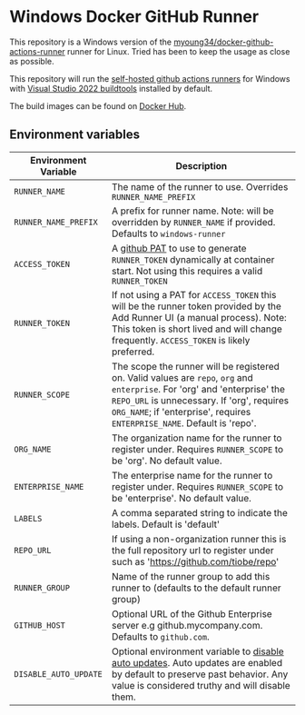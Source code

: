 # Windows Docker GitHub Runner

This repository is a Windows version of the [myoung34/docker-github-actions-runner](https://github.com/myoung34/docker-github-actions-runner) runner for Linux. Tried has been to keep the usage as close as possible.

This repository will run the [self-hosted github actions runners](https://help.github.com/en/actions/automating-your-workflow-with-github-actions/hosting-your-own-runners) for Windows with [Visual Studio 2022 buildtools](https://community.chocolatey.org/packages/visualstudio2022buildtools) installed by default.

The build images can be found on [Docker Hub](https://hub.docker.com/r/tiobesoftware/github-runner-windows).

## Environment variables

| Environment Variable  | Description                                                                                                                                                                                                                                                                                   |
| --------------------- | --------------------------------------------------------------------------------------------------------------------------------------------------------------------------------------------------------------------------------------------------------------------------------------------- |
| `RUNNER_NAME`         | The name of the runner to use. Overrides `RUNNER_NAME_PREFIX`                                                                                                                                                                                                                                 |
| `RUNNER_NAME_PREFIX`  | A prefix for runner name. Note: will be overridden by `RUNNER_NAME` if provided. Defaults to `windows-runner`                                                                                                                                                                                 |
| `ACCESS_TOKEN`        | A [github PAT](https://docs.github.com/en/github/authenticating-to-github/creating-a-personal-access-token) to use to generate `RUNNER_TOKEN` dynamically at container start. Not using this requires a valid `RUNNER_TOKEN`                                                                  |
| `RUNNER_TOKEN`        | If not using a PAT for `ACCESS_TOKEN` this will be the runner token provided by the Add Runner UI (a manual process). Note: This token is short lived and will change frequently. `ACCESS_TOKEN` is likely preferred.                                                                         |
| `RUNNER_SCOPE`        | The scope the runner will be registered on. Valid values are `repo`, `org` and `enterprise`. For 'org' and 'enterprise' the `REPO_URL` is unnecessary. If 'org', requires `ORG_NAME`; if 'enterprise', requires `ENTERPRISE_NAME`. Default is 'repo'.                                         |
| `ORG_NAME`            | The organization name for the runner to register under. Requires `RUNNER_SCOPE` to be 'org'. No default value.                                                                                                                                                                                |
| `ENTERPRISE_NAME`     | The enterprise name for the runner to register under. Requires `RUNNER_SCOPE` to be 'enterprise'. No default value.                                                                                                                                                                           |
| `LABELS`              | A comma separated string to indicate the labels. Default is 'default'                                                                                                                                                                                                                         |
| `REPO_URL`            | If using a non-organization runner this is the full repository url to register under such as 'https://github.com/tiobe/repo'                                                                                                                                                                  |
| `RUNNER_GROUP`        | Name of the runner group to add this runner to (defaults to the default runner group)                                                                                                                                                                                                         |
| `GITHUB_HOST`         | Optional URL of the Github Enterprise server e.g github.mycompany.com. Defaults to `github.com`.                                                                                                                                                                                              |
| `DISABLE_AUTO_UPDATE` | Optional environment variable to [disable auto updates](https://github.blog/changelog/2022-02-01-github-actions-self-hosted-runners-can-now-disable-automatic-updates/). Auto updates are enabled by default to preserve past behavior. Any value is considered truthy and will disable them. |
